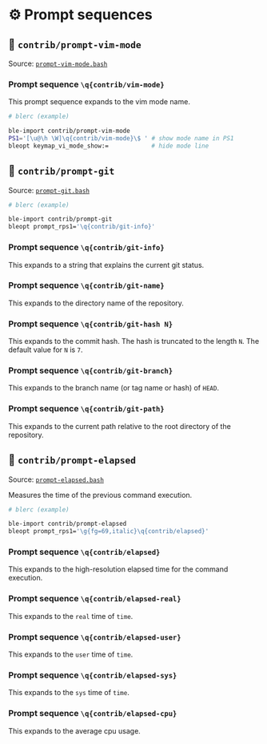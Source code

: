 # &#x2699; Prompt sequences

## :pencil: `contrib/prompt-vim-mode`

Source: [`prompt-vim-mode.bash`](https://github.com/akinomyoga/blesh-contrib/blob/master/prompt-vim-mode.bash)

### Prompt sequence `\q{contrib/vim-mode}`

This prompt sequence expands to the vim mode name.

```bash
# blerc (example)

ble-import contrib/prompt-vim-mode
PS1='[\u@\h \W]\q{contrib/vim-mode}\$ ' # show mode name in PS1
bleopt keymap_vi_mode_show:=            # hide mode line
```

## :pencil: `contrib/prompt-git`

Source: [`prompt-git.bash`](https://github.com/akinomyoga/blesh-contrib/blob/master/prompt-git.bash)

```bash
# blerc (example)

ble-import contrib/prompt-git
bleopt prompt_rps1='\q{contrib/git-info}'
```

### Prompt sequence `\q{contrib/git-info}`

This expands to a string that explains the current git status.

### Prompt sequence `\q{contrib/git-name}`

This expands to the directory name of the repository.

### Prompt sequence `\q{contrib/git-hash N}`

This expands to the commit hash.
The hash is truncated to the length `N`.
The default value for `N` is `7`.

### Prompt sequence `\q{contrib/git-branch}`

This expands to the branch name (or tag name or hash) of `HEAD`.

### Prompt sequence `\q{contrib/git-path}`

This expands to the current path relative to the root directory of the repository.

## :pencil: `contrib/prompt-elapsed`

Source: [`prompt-elapsed.bash`](https://github.com/akinomyoga/blesh-contrib/blob/master/prompt-elapsed.bash)

Measures the time of the previous command execution.

```bash
# blerc (example)

ble-import contrib/prompt-elapsed
bleopt prompt_rps1='\g{fg=69,italic}\q{contrib/elapsed}'
```

### Prompt sequence `\q{contrib/elapsed}`

This expands to the high-resolution elapsed time for the command execution.

### Prompt sequence `\q{contrib/elapsed-real}`

This expands to the `real` time of `time`.

### Prompt sequence `\q{contrib/elapsed-user}`

This expands to the `user` time of `time`.

### Prompt sequence `\q{contrib/elapsed-sys}`

This expands to the `sys` time of `time`.

### Prompt sequence `\q{contrib/elapsed-cpu}`

This expands to the average cpu usage.
